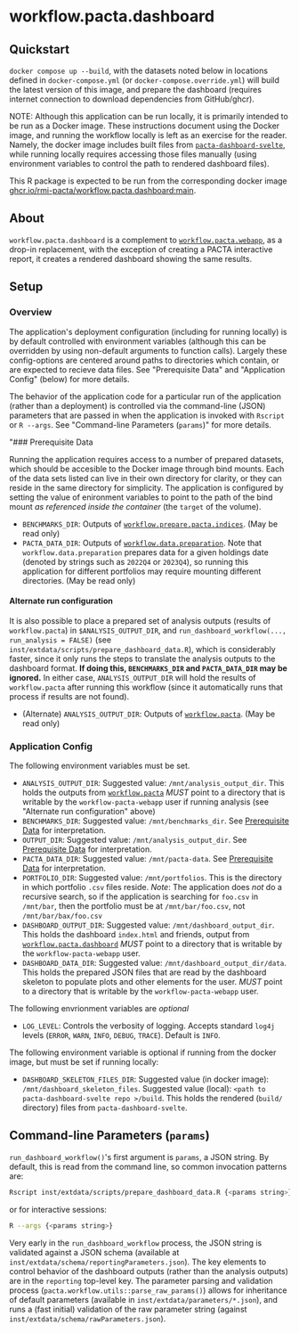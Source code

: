 # workflow.pacta.dashboard

## Quickstart

`docker compose up --build`, with the datasets noted below in locations defined in `docker-compose.yml` (or `docker-compose.override.yml`) will build the latest version of this image, and prepare the dashboard (requires internet connection to download dependencies from GitHub/ghcr).

NOTE:
Although this application can be run locally, it is primarily intended to be run as a Docker image.
These instructions document using the Docker image, and running the workflow locally is left as an exercise for the reader.
Namely, the docker image includes built files from [`pacta-dashboard-svelte`](https://github.com/RMI-PACTA/pacta-dashboard-svelte/), while running locally requires accessing those files manually (using environment variables to control the path to rendered dashboard files).

This R package is expected to be run from the corresponding docker image [ghcr.io/rmi-pacta/workflow.pacta.dashboard:main](https://github.com/RMI-PACTA/workflow.pacta.dashboard/pkgs/container/workflow.pacta.dashboard/?tag=main).

## About

`workflow.pacta.dashboard` is a complement to [`workflow.pacta.webapp`](https://github.com/RMI-PACTA/workflow.pacta.webapp), as a drop-in replacement, with the exception of creating a PACTA interactive report, it creates a rendered dashboard showing the same results.

## Setup

### Overview

The application's deployment configuration (including for running locally) is by default controlled with environment variables (although this can be overridden by using non-default arguments to function calls).
Largely these config-options are centered around paths to directories which contain, or are expected to recieve data files.
See "Prerequisite Data" and "Application Config" (below) for more details.

The behavior of the application code for a particular run of the application (rather than a deployment) is controlled via the command-line (JSON) parameters that are passed in when the application is invoked with `Rscript` or `R --args`.
See "Command-line Parameters (`params`)" for more details.

"### Prerequisite Data

Running the application requires access to a number of prepared datasets, which should be accesible to the Docker image through bind mounts.
Each of the data sets listed can live in their own directory for clarity, or they can reside in the same directory for simplicity.
The application is configured by setting the value of enironment variables to point to the path of the bind mount *as referenced inside the container* (the `target` of the volume).

- `BENCHMARKS_DIR`:
  Outputs of [`workflow.prepare.pacta.indices`](https://github.com/RMI-PACTA/workflow.prepare.pacta.indices).
  (May be read only)
- `PACTA_DATA_DIR`:
  Outputs of [`workflow.data.preparation`](https://github.com/RMI-PACTA/workflow.data.preparation).
  Note that `workflow.data.preparation` prepares data for a given holdings date (denoted by strings such as `2022Q4` or `2023Q4`), so running this application for different portfolios may require mounting different directories.
  (May be read only)

#### Alternate run configuration

It is also possible to place a prepared set of analysis outputs (results of `workflow.pacta`) in `$ANALYSIS_OUTPUT_DIR`, and `run_dashboard_workflow(..., run_analysis = FALSE)` (see `inst/extdata/scripts/prepare_dashboard_data.R`), which is considerably faster, since it only runs the steps to translate the analysis outputs to the dashboard format.
**If doing this, `BENCHMARKS_DIR` and `PACTA_DATA_DIR` may be ignored.**
In either case, `ANALYSIS_OUTPUT_DIR` will hold the results of `workflow.pacta` after running this workflow (since it automatically runs that process if results are not found).

- (Alternate) `ANALYSIS_OUTPUT_DIR`:
  Outputs of [`workflow.pacta`](https://github.com/RMI-PACTA/workflow.pacta).
  (May be read only)

### Application Config

The following environment variables must be set.

- `ANALYSIS_OUTPUT_DIR`:
  Suggested value: `/mnt/analysis_output_dir`.
  This holds the outputs from [`workflow.pacta`](https://github.com/RMI-PACTA/workflow.pacta)
  *MUST* point to a directory that is writable by the `workflow-pacta-webapp` user if running analysis (see "Alternate run configuration" above)
- `BENCHMARKS_DIR`:
  Suggested value: `/mnt/benchmarks_dir`.
  See [Prerequisite Data](#prerequisite-data) for interpretation.
- `OUTPUT_DIR`:
  Suggested value: `/mnt/analysis_output_dir`.
  See [Prerequisite Data](#prerequisite-data) for interpretation.
- `PACTA_DATA_DIR`:
  Suggested value: `/mnt/pacta-data`.
  See [Prerequisite Data](#prerequisite-data) for interpretation.
- `PORTFOLIO_DIR`:
  Suggested value: `/mnt/portfolios`.
  This is the directory in which portfolio `.csv` files reside.
  *Note*: The application does *not* do a recursive search, so if the application is searching for `foo.csv` in `/mnt/bar`, then the portfolio must be at `/mnt/bar/foo.csv`, not `/mnt/bar/bax/foo.csv`
- `DASHBOARD_OUTPUT_DIR`:
  Suggested value: `/mnt/dashboard_output_dir`.
  This holds the dashboard `index.html` and friends, output from [`workflow.pacta.dashboard`](https://github.com/RMI-PACTA/workflow.pacta.dashboard)
  *MUST* point to a directory that is writable by the `workflow-pacta-webapp` user.
- `DASHBOARD_DATA_DIR`:
  Suggested value: `/mnt/dashboard_output_dir/data`.
  This holds the prepared JSON files that are read by the dashboard skeleton to populate plots and other elements for the user.
  *MUST* point to a directory that is writable by the `workflow-pacta-webapp` user.

The following envrionment variables are *optional*

- `LOG_LEVEL`: Controls the verbosity of logging.
  Accepts standard `log4j` levels (`ERROR`, `WARN`, `INFO`, `DEBUG`, `TRACE`).
  Default is `INFO`.

The following environment variable is optional if running from the docker image, but must be set if running locally:

- `DASHBOARD_SKELETON_FILES_DIR`:
  Suggested value (in docker image): `/mnt/dashboard_skeleton_files`.
  Suggested value (local): `<path to pacta-dashboard-svelte repo >/build`.
  This holds the rendered (`build/` directory) files from `pacta-dashboard-svelte`.

## Command-line Parameters (`params`)

`run_dashboard_workflow()`'s first argument is `params`, a JSON string.
By default, this is read from the command line, so common invocation patterns are:

```sh
Rscript inst/extdata/scripts/prepare_dashboard_data.R {<params string>}
```

or for interactive sessions:

```sh
R --args {<params string>}
```

Very early in the `run_dashboard_workflow` process, the JSON string is validated against a JSON schema (available at `inst/extdata/schema/reportingParameters.json`).
The key elements to control behavior of the dashboard outputs (rather than the analysis outputs) are in the `reporting` top-level key.
The parameter parsing and validation process (`pacta.workflow.utils::parse_raw_params()`) allows for inheritance of default parameters (available in `inst/extdata/parameters/*.json`), and runs a (fast initial) validation of the raw parameter string (against `inst/extdata/schema/rawParameters.json`).
